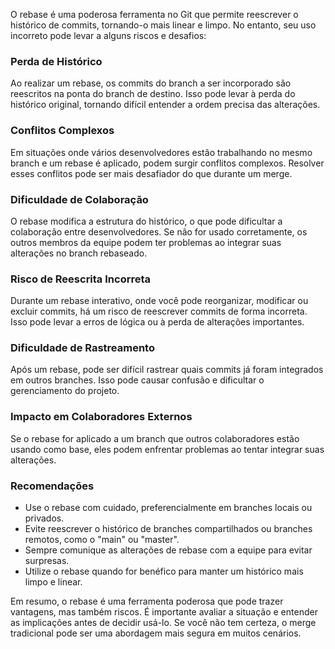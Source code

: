 O rebase é uma poderosa ferramenta no Git que permite reescrever o histórico de commits, tornando-o mais linear e limpo. No entanto, seu uso incorreto pode levar a alguns riscos e desafios:

### Perda de Histórico

Ao realizar um rebase, os commits do branch a ser incorporado são reescritos na ponta do branch de destino. Isso pode levar à perda do histórico original, tornando difícil entender a ordem precisa das alterações.

### Conflitos Complexos

Em situações onde vários desenvolvedores estão trabalhando no mesmo branch e um rebase é aplicado, podem surgir conflitos complexos. Resolver esses conflitos pode ser mais desafiador do que durante um merge.

### Dificuldade de Colaboração

O rebase modifica a estrutura do histórico, o que pode dificultar a colaboração entre desenvolvedores. Se não for usado corretamente, os outros membros da equipe podem ter problemas ao integrar suas alterações no branch rebaseado.

### Risco de Reescrita Incorreta

Durante um rebase interativo, onde você pode reorganizar, modificar ou excluir commits, há um risco de reescrever commits de forma incorreta. Isso pode levar a erros de lógica ou à perda de alterações importantes.

### Dificuldade de Rastreamento

Após um rebase, pode ser difícil rastrear quais commits já foram integrados em outros branches. Isso pode causar confusão e dificultar o gerenciamento do projeto.

### Impacto em Colaboradores Externos

Se o rebase for aplicado a um branch que outros colaboradores estão usando como base, eles podem enfrentar problemas ao tentar integrar suas alterações.

### Recomendações

- Use o rebase com cuidado, preferencialmente em branches locais ou privados.
- Evite reescrever o histórico de branches compartilhados ou branches remotos, como o "main" ou "master".
- Sempre comunique as alterações de rebase com a equipe para evitar surpresas.
- Utilize o rebase quando for benéfico para manter um histórico mais limpo e linear.

Em resumo, o rebase é uma ferramenta poderosa que pode trazer vantagens, mas também riscos. É importante avaliar a situação e entender as implicações antes de decidir usá-lo. Se você não tem certeza, o merge tradicional pode ser uma abordagem mais segura em muitos cenários.